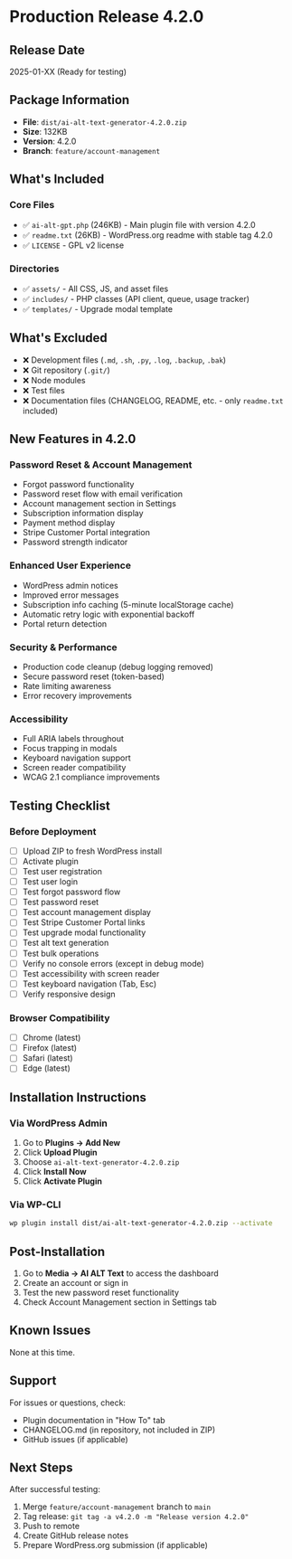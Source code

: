 # Production Release 4.2.0

## Release Date
2025-01-XX (Ready for testing)

## Package Information
- **File**: `dist/ai-alt-text-generator-4.2.0.zip`
- **Size**: 132KB
- **Version**: 4.2.0
- **Branch**: `feature/account-management`

## What's Included

### Core Files
- ✅ `ai-alt-gpt.php` (246KB) - Main plugin file with version 4.2.0
- ✅ `readme.txt` (26KB) - WordPress.org readme with stable tag 4.2.0
- ✅ `LICENSE` - GPL v2 license

### Directories
- ✅ `assets/` - All CSS, JS, and asset files
- ✅ `includes/` - PHP classes (API client, queue, usage tracker)
- ✅ `templates/` - Upgrade modal template

## What's Excluded
- ❌ Development files (`.md`, `.sh`, `.py`, `.log`, `.backup`, `.bak`)
- ❌ Git repository (`.git/`)
- ❌ Node modules
- ❌ Test files
- ❌ Documentation files (CHANGELOG, README, etc. - only `readme.txt` included)

## New Features in 4.2.0

### Password Reset & Account Management
- Forgot password functionality
- Password reset flow with email verification
- Account management section in Settings
- Subscription information display
- Payment method display
- Stripe Customer Portal integration
- Password strength indicator

### Enhanced User Experience
- WordPress admin notices
- Improved error messages
- Subscription info caching (5-minute localStorage cache)
- Automatic retry logic with exponential backoff
- Portal return detection

### Security & Performance
- Production code cleanup (debug logging removed)
- Secure password reset (token-based)
- Rate limiting awareness
- Error recovery improvements

### Accessibility
- Full ARIA labels throughout
- Focus trapping in modals
- Keyboard navigation support
- Screen reader compatibility
- WCAG 2.1 compliance improvements

## Testing Checklist

### Before Deployment
- [ ] Upload ZIP to fresh WordPress install
- [ ] Activate plugin
- [ ] Test user registration
- [ ] Test user login
- [ ] Test forgot password flow
- [ ] Test password reset
- [ ] Test account management display
- [ ] Test Stripe Customer Portal links
- [ ] Test upgrade modal functionality
- [ ] Test alt text generation
- [ ] Test bulk operations
- [ ] Verify no console errors (except in debug mode)
- [ ] Test accessibility with screen reader
- [ ] Test keyboard navigation (Tab, Esc)
- [ ] Verify responsive design

### Browser Compatibility
- [ ] Chrome (latest)
- [ ] Firefox (latest)
- [ ] Safari (latest)
- [ ] Edge (latest)

## Installation Instructions

### Via WordPress Admin
1. Go to **Plugins → Add New**
2. Click **Upload Plugin**
3. Choose `ai-alt-text-generator-4.2.0.zip`
4. Click **Install Now**
5. Click **Activate Plugin**

### Via WP-CLI
```bash
wp plugin install dist/ai-alt-text-generator-4.2.0.zip --activate
```

## Post-Installation
1. Go to **Media → AI ALT Text** to access the dashboard
2. Create an account or sign in
3. Test the new password reset functionality
4. Check Account Management section in Settings tab

## Known Issues
None at this time.

## Support
For issues or questions, check:
- Plugin documentation in "How To" tab
- CHANGELOG.md (in repository, not included in ZIP)
- GitHub issues (if applicable)

## Next Steps
After successful testing:
1. Merge `feature/account-management` branch to `main`
2. Tag release: `git tag -a v4.2.0 -m "Release version 4.2.0"`
3. Push to remote
4. Create GitHub release notes
5. Prepare WordPress.org submission (if applicable)

